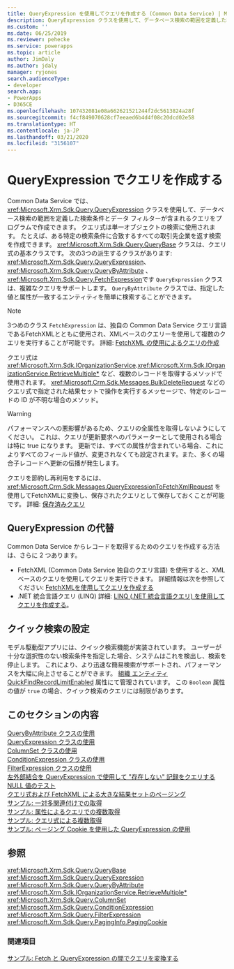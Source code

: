 ```yaml
---
title: QueryExpression を使用してクエリを作成する (Common Data Service) | Microsoft Docs
description: QueryExpression クラスを使用して、データベース検索の範囲を定義した検索条件とデータ フィルターが含まれるクエリをプログラムで作成する方法をご覧ください。
ms.custom: ''
ms.date: 06/25/2019
ms.reviewer: pehecke
ms.service: powerapps
ms.topic: article
author: JimDaly
ms.author: jdaly
manager: ryjones
search.audienceType:
- developer
search.app:
- PowerApps
- D365CE
ms.openlocfilehash: 107432081e08a662621521244f2dc5613824a28f
ms.sourcegitcommit: f4cf849070628cf7eeaed6b4d4f08c20dcd02e58
ms.translationtype: HT
ms.contentlocale: ja-JP
ms.lasthandoff: 03/21/2020
ms.locfileid: "3156107"
---
```

# <a name="build-queries-with-queryexpression"></a>QueryExpression でクエリを作成する

Common Data Service では、<xref:Microsoft.Xrm.Sdk.Query.QueryExpression> クラスを使用して、データベース検索の範囲を定義した検索条件とデータ フィルターが含まれるクエリをプログラムで作成できます。 クエリ式は単一オブジェクトの検索に使用されます。 たとえば、ある特定の検索条件に合致するすべての取引先企業を返す検索を作成できます。 <xref:Microsoft.Xrm.Sdk.Query.QueryBase> クラスは、クエリ式の基本クラスです。 次の3つの派生するクラスがあります: <xref:Microsoft.Xrm.Sdk.Query.QueryExpression>、 <xref:Microsoft.Xrm.Sdk.Query.QueryByAttribute> 、 <xref:Microsoft.Xrm.Sdk.Query.FetchExpression>です `QueryExpression` クラスは、複雑なクエリをサポートします。 `QueryByAttribute` クラスでは、指定した値と属性が一致するエンティティを簡単に検索することができます。 

> [!NOTE]
> 3つめのクラス `FetchExpression` は、独自の Common Data Service クエリ言語であるFetchXMLとともに使用され、XMLベースのクエリーを使用して複数のクエリを実行することが可能です。 詳細: [FetchXML の使用によるクエリの作成](../use-fetchxml-construct-query.md)
  
クエリ式は <xref:Microsoft.Xrm.Sdk.IOrganizationService>.<xref:Microsoft.Xrm.Sdk.IOrganizationService.RetrieveMultiple*> など、複数のレコードを取得するメソッドで使用されます。 <xref:Microsoft.Crm.Sdk.Messages.BulkDeleteRequest> などのクエリ式で指定された結果セットで操作を実行するメッセージで、特定のレコードの ID が不明な場合のメソッド。  

> [!WARNING]
>  パフォーマンスへの悪影響があるため、クエリの全属性を取得しないようにしてください。 これは、クエリが更新要求へのパラメーターとして使用される場合は特に true になります。 更新では、すべての属性が含まれている場合、これによりすべてのフィールド値が、変更されなくても設定されます。また、多くの場合子レコードへ更新の伝播が発生します。

クエリを節約し再利用をするには、 <xref:Microsoft.Crm.Sdk.Messages.QueryExpressionToFetchXmlRequest> を使用してFetchXMLに変換し、保存されたクエリとして保存しておくことが可能です。 詳細: [保存済みクエリ](../saved-queries.md) 
 
## <a name="alternatives-to-queryexpression"></a>QueryExpression の代替

Common Data Service からレコードを取得するためのクエリを作成する方法は、さらに 2 つあります。 

- FetchXML (Common Data Service 独自のクエリ言語) を使用すると、XML ベースのクエリを使用してクエリを実行できます。 詳細情報は次を参照してください: [FetchXMLを使用してクエリを作成する](../use-fetchxml-construct-query.md) 
- .NET 統合言語クエリ (LINQ) 詳細: [LINQ (.NET 統合言語クエリ) を使用してクエリを作成する](build-queries-with-linq-net-language-integrated-query.md)。  

<!-- This doesn't belong here. It should be in model driven app configuration -->
## <a name="configuration-for-quick-find"></a>クイック検索の設定

モデル駆動型アプリには、クイック検索機能が実装されています。 ユーザーが十分な選択性のない検索条件を指定した場合、システムはこれを検出し、検索を停止します。 これにより、より迅速な簡易検索がサポートされ、パフォーマンスを大幅に向上させることができます。 [組織 エンティティ QuickFindRecordLimitEnabled](/powerapps/developer/common-data-service/reference/entities/organization#BKMK_QuickFindRecordLimitEnabled) 属性にて管理されています。 この `Boolean` 属性の値が `true` の場合、クイック検索のクエリには制限があります。

## <a name="in-this-section"></a>このセクションの内容

[QueryByAttribute クラスの使用](use-querybyattribute-class.md)<br />
[QueryExpression クラスの使用](use-queryexpression-class.md)<br />
[ColumnSet クラスの使用](use-the-columnset-class.md)<br />
[ConditionExpression クラスの使用](use-conditionexpression-class.md)<br />
[FilterExpression クラスの使用](use-filterexpression-class.md)<br />
[左外部結合を QueryExpression で使用して "存在しない" 記録をクエリする](use-left-outer-join-queryexpression-query-records-not-in.md)<br />
[NULL 値のテスト](/dynamics365/customer-engagement/developer/test-null-value)<br />
[クエリ式および FetchXML による大きな結果セットのページング](page-large-result-sets-with-queryexpression.md)<br />
[サンプル: 一対多関連付けでの取得](/dynamics365/customer-engagement/developer/org-service/sample-retrieve-with-one-to-many-relationship)<br />
[サンプル: 属性によるクエリでの複数取得](/org-service/samples/retrieve-multiple-querybyattribute-class.md)<br />
[サンプル: クエリ式による複数取得](/org-service/samples/retrieve-multiple-queryexpression-class.md)<br />
[サンプル: ページング Cookie を使用した QueryExpression の使用](/dynamics365/customer-engagement/developer/org-service/sample-use-queryexpression-with-a-paging-cookie)  
  
## <a name="reference"></a>参照

<xref:Microsoft.Xrm.Sdk.Query.QueryBase><br />
<xref:Microsoft.Xrm.Sdk.Query.QueryExpression><br />
<xref:Microsoft.Xrm.Sdk.Query.QueryByAttribute><br />
<xref:Microsoft.Xrm.Sdk.IOrganizationService.RetrieveMultiple*><br />
<xref:Microsoft.Xrm.Sdk.Query.ColumnSet><br />
<xref:Microsoft.Xrm.Sdk.Query.ConditionExpression><br />
<xref:Microsoft.Xrm.Sdk.Query.FilterExpression><br />
<xref:Microsoft.Xrm.Sdk.Query.PagingInfo.PagingCookie><br />
  
### <a name="see-also"></a>関連項目

[サンプル: Fetch と QueryExpression の間でクエリを変換する](/dynamics365/customer-engagement/developer/org-service/sample-convert-queries-fetch-queryexpression)
